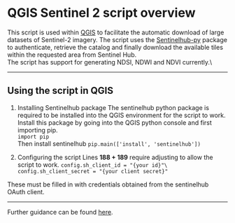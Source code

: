 # QGIS Sentinel 2 script overview
This script is used within [QGIS](https://github.com/qgis/QGIS) to facilitate the automatic download of large datasets of Sentinel-2 imagery.
The script uses the [Sentinelhub-py](https://github.com/sentinel-hub/sentinelhub-py) package to authenticate, retrieve the catalog and finally download the available tiles within the requested area from Sentinel Hub.
\
The script has support for generating NDSI, NDWI and NDVI currently.\

---

## Using the script in QGIS

1. Installing Sentinelhub package
The sentinelhub python package is required to be installed into the QGIS environment for the script to work.\
Install this package by going into the QGIS python console and first importing pip.\
`import pip`\
Then install sentinelhub
`pip.main(['install', 'sentinelhub'])`

2. Configuring the script
Lines **188 + 189** require adjusting to allow the script to work.
`config.sh_client_id = "{your id}"\
config.sh_client_secret = "{your client secret}"`

These must be filled in with credentials obtained from the sentinelhub OAuth client.

---

Further guidance can be found [here](https://bmharry.com/sentinelqgis).
